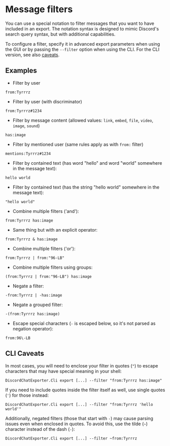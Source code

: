 # Message filters

You can use a special notation to filter messages that you want to have included in an export. The notation syntax is designed to mimic Discord's search query syntax, but with additional capabilities.

To configure a filter, specify it in advanced export parameters when using the GUI or by passing the `--filter` option when using the CLI. For the CLI version, see also [caveats](#cli-caveats).

## Examples

- Filter by user

```console
from:Tyrrrz
```

- Filter by user (with discriminator)

```console
from:Tyrrrz#1234
```

- Filter by message content (allowed values: `link`, `embed`, `file`, `video`, `image`, `sound`)

```console
has:image
```

- Filter by mentioned user (same rules apply as with `from:` filter)

```console
mentions:Tyrrrz#1234
```

- Filter by contained text (has word "hello" and word "world" somewhere in the message text):

```console
hello world
```

- Filter by contained text (has the string "hello world" somewhere in the message text):

```console
"hello world"
```

- Combine multiple filters ('and'):

```console
from:Tyrrrz has:image
```

- Same thing but with an explicit operator:

```console
from:Tyrrrz & has:image
```

- Combine multiple filters ('or'):

```console
from:Tyrrrz | from:"96-LB"
```

- Combine multiple filters using groups:

```console
(from:Tyrrrz | from:"96-LB") has:image
```

- Negate a filter:

```console
-from:Tyrrrz | -has:image
```

- Negate a grouped filter:

```console
-(from:Tyrrrz has:image)
```

- Escape special characters (`-` is escaped below, so it's not parsed as negation operator):

```console
from:96\-LB
```

## CLI Caveats

In most cases, you will need to enclose your filter in quotes (`"`) to escape characters that may have special meaning in your shell:

```console
DiscordChatExporter.Cli export [...] --filter "from:Tyrrrz has:image"
```

If you need to include quotes inside the filter itself as well, use single quotes (`'`) for those instead:

```console
DiscordChatExporter.Cli export [...] --filter "from:Tyrrrz 'hello world'"
```

Additionally, negated filters (those that start with `-`) may cause parsing issues even when enclosed in quotes. To avoid this, use the tilde (`~`) character instead of the dash (`-`):

```console
DiscordChatExporter.Cli export [...] --filter ~from:Tyrrrz
```
